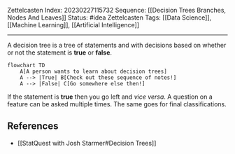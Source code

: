 Zettelcasten Index: 20230227115732
Sequence: [[Decision Trees Branches, Nodes And Leaves]]
Status: #idea
Zettelcasten Tags: [[Data Science]], [[Machine Learning]], [[Artificial Intelligence]]

---

A decision tree is a tree of statements and with decisions based on whether or not the statement is **true** or **false**.

```mermaid
flowchart TD
    A[A person wants to learn about decision trees]
    A --> |True| B[Check out these sequence of notes!]
    A --> |False| C[Go somewhere else then!]
```

If the statement is **true** then you go left and *vice versa*. A question on a feature can be asked multiple times. The same goes for final classifications.

## References
- [[StatQuest with Josh Starmer#Decision Trees]]